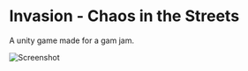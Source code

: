 # Invasion - Chaos in the Streets
A unity game made for a gam jam.

![Screenshot](http://mcsyko.github.io/Images/Invasion/screen.png)
